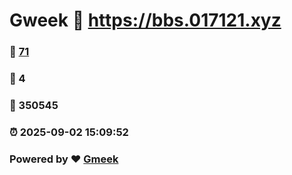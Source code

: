 # Gweek :link: https://bbs.017121.xyz 
### :page_facing_up: [71](https://bbs.017121.xyz/tag.html) 
### :speech_balloon: 4 
### :hibiscus: 350545 
### :alarm_clock: 2025-09-02 15:09:52 
### Powered by :heart: [Gmeek](https://github.com/Meekdai/Gmeek)
